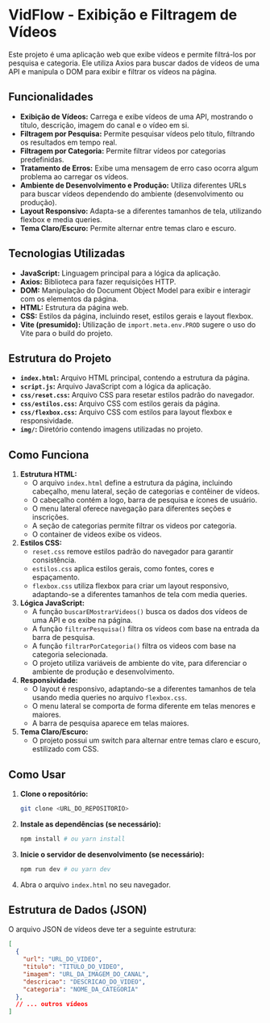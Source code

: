 # VidFlow - Exibição e Filtragem de Vídeos

Este projeto é uma aplicação web que exibe vídeos e permite filtrá-los por pesquisa e categoria. Ele utiliza Axios para buscar dados de vídeos de uma API e manipula o DOM para exibir e filtrar os vídeos na página.

## Funcionalidades

* **Exibição de Vídeos:** Carrega e exibe vídeos de uma API, mostrando o título, descrição, imagem do canal e o vídeo em si.
* **Filtragem por Pesquisa:** Permite pesquisar vídeos pelo título, filtrando os resultados em tempo real.
* **Filtragem por Categoria:** Permite filtrar vídeos por categorias predefinidas.
* **Tratamento de Erros:** Exibe uma mensagem de erro caso ocorra algum problema ao carregar os vídeos.
* **Ambiente de Desenvolvimento e Produção:** Utiliza diferentes URLs para buscar vídeos dependendo do ambiente (desenvolvimento ou produção).
* **Layout Responsivo:** Adapta-se a diferentes tamanhos de tela, utilizando flexbox e media queries.
* **Tema Claro/Escuro:** Permite alternar entre temas claro e escuro.

## Tecnologias Utilizadas

* **JavaScript:** Linguagem principal para a lógica da aplicação.
* **Axios:** Biblioteca para fazer requisições HTTP.
* **DOM:** Manipulação do Document Object Model para exibir e interagir com os elementos da página.
* **HTML:** Estrutura da página web.
* **CSS:** Estilos da página, incluindo reset, estilos gerais e layout flexbox.
* **Vite (presumido):** Utilização de `import.meta.env.PROD` sugere o uso do Vite para o build do projeto.

## Estrutura do Projeto

* **`index.html`:** Arquivo HTML principal, contendo a estrutura da página.
* **`script.js`:** Arquivo JavaScript com a lógica da aplicação.
* **`css/reset.css`:** Arquivo CSS para resetar estilos padrão do navegador.
* **`css/estilos.css`:** Arquivo CSS com estilos gerais da página.
* **`css/flexbox.css`:** Arquivo CSS com estilos para layout flexbox e responsividade.
* **`img/`:** Diretório contendo imagens utilizadas no projeto.

## Como Funciona

1.  **Estrutura HTML:**
    * O arquivo `index.html` define a estrutura da página, incluindo cabeçalho, menu lateral, seção de categorias e contêiner de vídeos.
    * O cabeçalho contém a logo, barra de pesquisa e ícones de usuário.
    * O menu lateral oferece navegação para diferentes seções e inscrições.
    * A seção de categorias permite filtrar os videos por categoria.
    * O container de videos exibe os videos.
2.  **Estilos CSS:**
    * `reset.css` remove estilos padrão do navegador para garantir consistência.
    * `estilos.css` aplica estilos gerais, como fontes, cores e espaçamento.
    * `flexbox.css` utiliza flexbox para criar um layout responsivo, adaptando-se a diferentes tamanhos de tela com media queries.
3.  **Lógica JavaScript:**
    * A função `buscarEMostrarVideos()` busca os dados dos vídeos de uma API e os exibe na página.
    * A função `filtrarPesquisa()` filtra os vídeos com base na entrada da barra de pesquisa.
    * A função `filtrarPorCategoria()` filtra os videos com base na categoria selecionada.
    * O projeto utiliza variáveis de ambiente do vite, para diferenciar o ambiente de produção e desenvolvimento.
4.  **Responsividade:**
    * O layout é responsivo, adaptando-se a diferentes tamanhos de tela usando media queries no arquivo `flexbox.css`.
    * O menu lateral se comporta de forma diferente em telas menores e maiores.
    * A barra de pesquisa aparece em telas maiores.
5.  **Tema Claro/Escuro:**
    * O projeto possui um switch para alternar entre temas claro e escuro, estilizado com CSS.

## Como Usar

1.  **Clone o repositório:**
    ```bash
    git clone <URL_DO_REPOSITORIO>
    ```
2.  **Instale as dependências (se necessário):**
    ```bash
    npm install # ou yarn install
    ```
3.  **Inicie o servidor de desenvolvimento (se necessário):**
    ```bash
    npm run dev # ou yarn dev
    ```
4.  Abra o arquivo `index.html` no seu navegador.

## Estrutura de Dados (JSON)

O arquivo JSON de vídeos deve ter a seguinte estrutura:

```json
[
  {
    "url": "URL_DO_VIDEO",
    "titulo": "TITULO_DO_VIDEO",
    "imagem": "URL_DA_IMAGEM_DO_CANAL",
    "descricao": "DESCRICAO_DO_VIDEO",
    "categoria": "NOME_DA_CATEGORIA"
  },
  // ... outros vídeos
]
